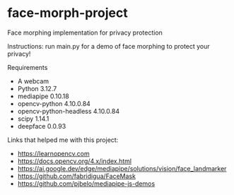 # face-morph-project

Face morphing implementation for privacy protection

Instructions:
run main.py for a demo of face morphing to protect your privacy!

Requirements
- A webcam
- Python 3.12.7
- mediapipe 0.10.18
- opencv-python 4.10.0.84
- opencv-python-headless 4.10.0.84
- scipy 1.14.1
- deepface 0.0.93

Links that helped me with this project:
- https://learnopencv.com
- https://docs.opencv.org/4.x/index.html
- https://ai.google.dev/edge/mediapipe/solutions/vision/face_landmarker
- https://github.com/fabridigua/FaceMask
- https://github.com/pjbelo/mediapipe-js-demos
